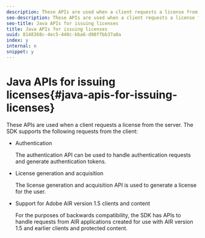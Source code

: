 ```yaml
---
description: These APIs are used when a client requests a license from the server. The SDK supports the following requests from the client 
seo-description: These APIs are used when a client requests a license from the server. The SDK supports the following requests from the client 
seo-title: Java APIs for issuing licenses
title: Java APIs for issuing licenses
uuid: 8148368c-4ec5-440c-bba6-d98ffbb37a0a
index: y
internal: n
snippet: y
---
```


# Java APIs for issuing licenses{#java-apis-for-issuing-licenses}

These APIs are used when a client requests a license from the server. The SDK supports the following requests from the client:

* Authentication

  The authentication API can be used to handle authentication requests and generate authentication tokens. 

* License generation and acquisition

  The license generation and acquisition API is used to generate a license for the user. 

* Support for Adobe AIR version 1.5 clients and content

  For the purposes of backwards compatibility, the SDK has APIs to handle requests from AIR applications created for use with AIR version 1.5 and earlier clients and protected content.

